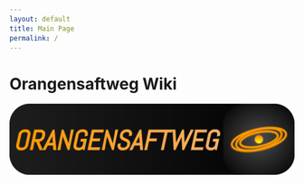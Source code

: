 ```yaml
---
layout: default
title: Main Page
permalink: /
---
```


# Orangensaftweg Wiki

![Orangensaftweg](https://github.com/orangensaftweg/osw-assets/raw/main/orangensaftweg-logo.png)

